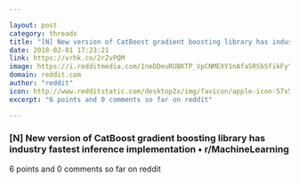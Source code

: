 ```yaml
---

layout: post
category: threads
title: "[N] New version of CatBoost gradient boosting library has industry fastest inference implementation"
date: 2018-02-01 17:23:21
link: https://vrhk.co/2rZvPQM
image: https://i.redditmedia.com/1neDDeuRUBKTP_VpCNMEXY1nAfaSRSbSfikFyYk3XaM.jpg?w=320&s=f53a3f619ed04486e45fbe5a14c44d98
domain: reddit.com
author: "reddit"
icon: http://www.redditstatic.com/desktop2x/img/favicon/apple-icon-57x57.png
excerpt: "6 points and 0 comments so far on reddit"

---
```


### [N] New version of CatBoost gradient boosting library has industry fastest inference implementation • r/MachineLearning

6 points and 0 comments so far on reddit